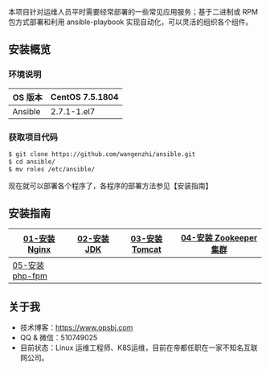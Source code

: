 本项目针对运维人员平时需要经常部署的一些常见应用服务；基于二进制或 RPM 包方式部署和利用 ansible-playbook 实现自动化，可以灵活的组织各个组件。

## 安装概览

### 环境说明

| OS 版本 | CentOS 7.5.1804 |
| --- | --- |
| Ansible  | 2.7.1-1.el7 |

### 获取项目代码

```bash
$ git clone https://github.com/wangenzhi/ansible.git
$ cd ansible/
$ mv roles /etc/ansible/
```

现在就可以部署各个程序了，各程序的部署方法参见【安装指南】

## 安装指南

| [01-安装 Nginx](https://github.com/wezlogin/ansible-roles/blob/master/docs/setup/01-install_nginx.md)  | [02-安装 JDK](https://github.com/wezlogin/ansible-roles/blob/master/docs/setup/02-install_jdk.md) | [03-安装 Tomcat](https://github.com/wezlogin/ansible-roles/blob/master/docs/setup/03-install_tomcat.md) | [04-安装 Zookeeper 集群](https://github.com/wezlogin/ansible-roles/blob/master/docs/setup/04-install_zookeeper.md)|
| --- | --- | --- | --- |
|[05-安装 php-fpm](https://github.com/wezlogin/ansible-roles/blob/master/docs/setup/05-install_php.md)|||


## 关于我

* 技术博客：https://www.opsbj.com
* QQ & 微信：510749025
* 目前状态：Linux 运维工程师、K8S运维，目前在帝都任职在一家不知名互联网公司。

